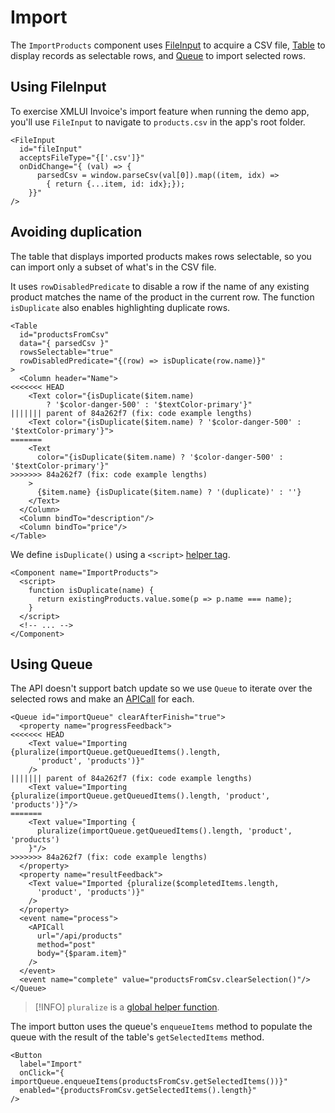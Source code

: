 # Import

The `ImportProducts` component uses [FileInput](/components/FileInput) to acquire a CSV file, [Table](/components/Table) to display records as selectable rows, and [Queue](/components/Queue) to import selected rows.

## Using FileInput

To exercise XMLUI Invoice's import feature when running the demo app, you'll use `FileInput` to navigate to `products.csv` in the app's root folder.

```xmlui
<FileInput
  id="fileInput"
  acceptsFileType="{['.csv']}"
  onDidChange="{ (val) => {
      parsedCsv = window.parseCsv(val[0]).map((item, idx) => 
        { return {...item, id: idx};});
    }}"
/>
```

## Avoiding duplication

The table that displays imported products makes rows selectable, so you can import only a subset of what's in the CSV file.

It uses `rowDisabledPredicate` to disable a row if the name of any existing product matches the name of the product in the current row. The function `isDuplicate` also enables highlighting duplicate rows.

```xmlui /isDuplicate/
<Table
  id="productsFromCsv"
  data="{ parsedCsv }"
  rowsSelectable="true"
  rowDisabledPredicate="{(row) => isDuplicate(row.name)}"
>
  <Column header="Name">
<<<<<<< HEAD
    <Text color="{isDuplicate($item.name) 
        ? '$color-danger-500' : '$textColor-primary'}"
||||||| parent of 84a262f7 (fix: code example lengths)
    <Text color="{isDuplicate($item.name) ? '$color-danger-500' : '$textColor-primary'}">
=======
    <Text
      color="{isDuplicate($item.name) ? '$color-danger-500' : '$textColor-primary'}"
>>>>>>> 84a262f7 (fix: code example lengths)
    >
      {$item.name} {isDuplicate($item.name) ? '(duplicate)' : ''}
    </Text>
  </Column>
  <Column bindTo="description"/>
  <Column bindTo="price"/>
</Table>
```

We define `isDuplicate()` using a `<script>` [helper tag](/helper-tags).

```xmlui
<Component name="ImportProducts">
  <script>
    function isDuplicate(name) {
      return existingProducts.value.some(p => p.name === name);
    }
  </script>
  <!-- ... -->
</Component>
```

## Using Queue

The API doesn't support batch update so we use `Queue` to iterate over the selected rows and make an [APICall](/components/APICall) for each.

```xmlui /pluralize/
<Queue id="importQueue" clearAfterFinish="true">
  <property name="progressFeedback">
<<<<<<< HEAD
    <Text value="Importing {pluralize(importQueue.getQueuedItems().length, 
      'product', 'products')}"
    />
||||||| parent of 84a262f7 (fix: code example lengths)
    <Text value="Importing {pluralize(importQueue.getQueuedItems().length, 'product', 'products')}"/>
=======
    <Text value="Importing {
      pluralize(importQueue.getQueuedItems().length, 'product', 'products')
    }"/>
>>>>>>> 84a262f7 (fix: code example lengths)
  </property>
  <property name="resultFeedback">
    <Text value="Imported {pluralize($completedItems.length, 
      'product', 'products')}"
    />
  </property>
  <event name="process">
    <APICall
      url="/api/products"
      method="post"
      body="{$param.item}"
    />
  </event>
  <event name="complete" value="productsFromCsv.clearSelection()"/>
</Queue>
```

> [!INFO] `pluralize` is a [global helper function](/globals#pluralize).

The import button uses the queue's `enqueueItems` method to populate the queue with the result of the table's `getSelectedItems` method.

```xmlui
<Button
  label="Import"
  onClick="{ importQueue.enqueueItems(productsFromCsv.getSelectedItems())}"
  enabled="{productsFromCsv.getSelectedItems().length}"
/>
```
